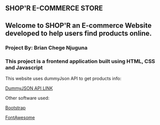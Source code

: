 ## SHOP'R E-COMMERCE STORE

## Welcome to SHOP'R an E-commerce Website developed to help users find products online.

### Project By: Brian Chege Njuguna

### This project is a frontend application built using HTML, CSS and Javascript

This website uses dummyJson API to get products info:

[DummyJSON API LINK](https://dummyjson.com/products')

Other software used:

[Bootstrap](https://cdn.jsdelivr.net/npm/bootstrap@5.3.3/dist/css/bootstrap.min.css)

[FontAwesome](https://kit.fontawesome.com/639b381c2d.js)





